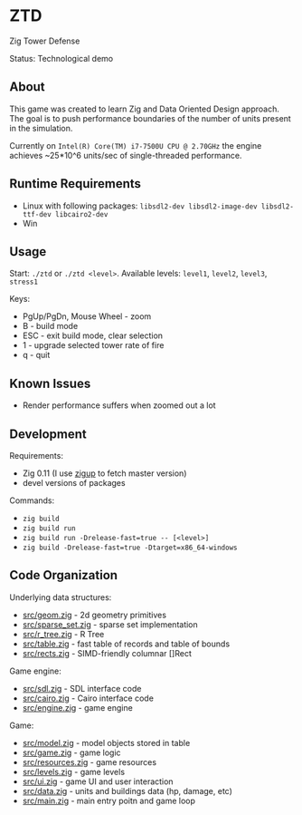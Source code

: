# ZTD

Zig Tower Defense

Status: Technological demo

## About

This game was created to learn Zig and Data Oriented Design approach.
The goal is to push performance boundaries of the number of
units present in the simulation.

Currently on `Intel(R) Core(TM) i7-7500U CPU @ 2.70GHz` the engine achieves
~25*10^6 units/sec of single-threaded performance.

## Runtime Requirements

- Linux with following packages: `libsdl2-dev libsdl2-image-dev libsdl2-ttf-dev libcairo2-dev`
- Win

## Usage

Start: `./ztd` or `./ztd <level>`.
Available levels: `level1`, `level2`, `level3`, `stress1`

Keys:

- PgUp/PgDn, Mouse Wheel - zoom
- B - build mode
- ESC - exit build mode, clear selection
- 1 - upgrade selected tower rate of fire
- q - quit

## Known Issues

- Render performance suffers when zoomed out a lot

## Development

Requirements:

- Zig 0.11 (I use [zigup](https://github.com/marler8997/zigup) to fetch master version)
- devel versions of packages

Commands:

- `zig build`
- `zig build run`
- `zig build run -Drelease-fast=true -- [<level>]`
- `zig build -Drelease-fast=true -Dtarget=x86_64-windows`

## Code Organization

Underlying data structures:

- [src/geom.zig](src/geom.zig) - 2d geometry primitives
- [src/sparse_set.zig](src/sparse_set.zig) - sparse set implementation
- [src/r_tree.zig](src/r_tree.zig) - R Tree
- [src/table.zig](src/table.zig) - fast table of records and table of bounds
- [src/rects.zig](src/rects.zig) - SIMD-friendly columnar []Rect

Game engine:

- [src/sdl.zig](src/sdl.zig) - SDL interface code
- [src/cairo.zig](src/cairo.zig) - Cairo interface code
- [src/engine.zig](src/engine.zig) - game engine

Game:

- [src/model.zig](src/model.zig) - model objects stored in table
- [src/game.zig](src/game.zig) - game logic
- [src/resources.zig](src/resources.zig) - game resources
- [src/levels.zig](src/levels.zig) - game levels
- [src/ui.zig](src/ui.zig) - game UI and user interaction
- [src/data.zig](src/data.zig) - units and buildings data (hp, damage, etc)
- [src/main.zig](src/main.zig) - main entry poitn and game loop

